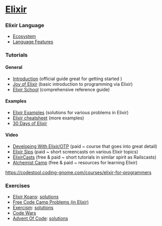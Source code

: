 # [Elixir](https://elixir-lang.org/)

### Elixir Language

- [Ecosystem](ECOSYSTEM.md)
- [Language Features](LANGUAGE_FEATURES.md)

### Tutorials

#### General

- [Introduction](https://elixir-lang.org/getting-started/introduction.html) (official guide great for getting started )
- [Joy of Elixir](https://joyofelixir.com/toc.html) (basic introduction to programming via Elixir)
- [Elixir School](https://elixirschool.com/en/) (comprehensive reference guide)

#### Examples

- [Elixir Examples](https://elixir-examples.github.io/) (solutions for various problems in Elixir)
- [Elixir cheatsheet](https://devhints.io/elixir) (more examples)
- [30 Days of Elixir](https://github.com/seven1m/30-days-of-elixir)

#### Video

- [Developing With Elixir/OTP](https://pragmaticstudio.com/courses/elixir) (paid ~ course that goes into great detail)
- [Elixir Sips](http://elixirsips.com/episodes.html) (paid ~ short screencasts on various Elixir topics)
- [ElixirCasts](https://elixircasts.io/) (free & paid ~ short tutorials in similar spirit as Railscasts)
- [Alchemist Camp](https://alchemist.camp/start) (free & paid ~ resources for learning Elixir)

https://codestool.coding-gnome.com/courses/elixir-for-programmers

### Exercises

- [Elixir Koans](http://elixirkoans.io): [solutions](exercises/elixir-koans)
- [Free Code Camp Problems (in Elixir)](https://learn.freecodecamp.org)
- [Exercism](https://exercism.io/tracks/elixir): [solutions](exercises/exercism)
- [Code Wars](https://www.codewars.com/?language=elixir)
- [Advent Of Code](https://adventofcode.com): [solutions](exercises/advent-of-code)
